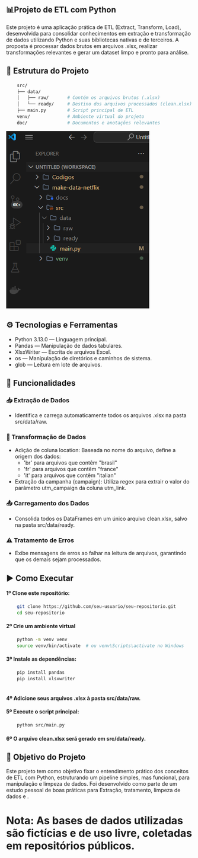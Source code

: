 ## 📊Projeto de ETL com Python
Este projeto é uma aplicação prática de ETL (Extract, Transform, Load), desenvolvida para consolidar conhecimentos em extração e transformação de dados utilizando Python e suas bibliotecas nativas e de terceiros. A proposta é processar dados brutos em arquivos .xlsx, realizar transformações relevantes e gerar um dataset limpo e pronto para análise.

## 📁 Estrutura do Projeto

```bash
	src/
	├── data/
	│   ├── raw/       # Contém os arquivos brutos (.xlsx)
	│   └── ready/     # Destino dos arquivos processados (clean.xlsx)
	├── main.py        # Script principal de ETL
	venv/              # Ambiente virtual do projeto
	doc/               # Documentos e anotações relevantes
```
![Pastas do projeto](src/Pastas.png)

## ⚙️ Tecnologias e Ferramentas
- Python 3.13.0 — Linguagem principal.
- Pandas — Manipulação de dados tabulares.
- XlsxWriter — Escrita de arquivos Excel.
- os — Manipulação de diretórios e caminhos de sistema.
- glob — Leitura em lote de arquivos.

## 🚀 Funcionalidades
### 📥 Extração de Dados
- Identifica e carrega automaticamente todos os arquivos .xlsx na pasta src/data/raw.

### 🔄 Transformação de Dados
- Adição de coluna location: Baseada no nome do arquivo, define a origem dos dados:
	- 'br' para arquivos que contêm "brasil"
	- 'fr' para arquivos que contêm "france"
	- 'it' para arquivos que contêm "italian"
- Extração da campanha (campaign): Utiliza regex para extrair o valor do parâmetro utm_campaign da coluna utm_link.

### 📤 Carregamento dos Dados
- Consolida todos os DataFrames em um único arquivo clean.xlsx, salvo na pasta src/data/ready.

### ⚠️ Tratamento de Erros
- Exibe mensagens de erros ao falhar na leitura de arquivos, garantindo que os demais sejam processados.

## ▶️ Como Executar
#### 1º Clone este repositório:
```bash
	git clone https://github.com/seu-usuario/seu-repositorio.git
	cd seu-repositorio
```
#### 2º Crie um ambiente virtual
```bash
	python -m venv venv
	source venv/bin/activate  # ou venv\Scripts\activate no Windows
```

#### 3º Instale as dependências:

```bash
	pip install pandas
	pip install xlsxwriter
	
```
#### 4º Adicione seus arquivos .xlsx à pasta src/data/raw.
#### 5º Execute o script principal:
```bash
	python src/main.py
```
#### 6º O arquivo clean.xlsx será gerado em src/data/ready.

## 🎯 Objetivo do Projeto
Este projeto tem como objetivo fixar o entendimento prático dos conceitos de ETL com Python, estruturando um pipeline simples, mas funcional, para manipulação e limpeza de dados. Foi desenvolvido como parte de um estudo pessoal de boas práticas para Extração, tratamento, limpeza de dados e .

# Nota: As bases de dados utilizadas são fictícias e de uso livre, coletadas em repositórios públicos.
